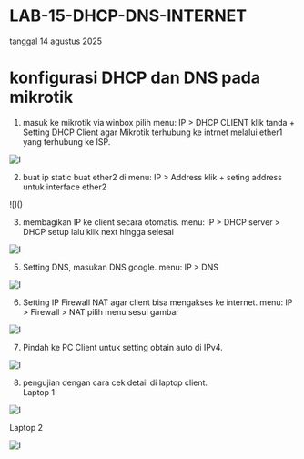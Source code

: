 # LAB-15-DHCP-DNS-INTERNET
tanggal 14 agustus 2025
# konfigurasi DHCP dan DNS pada mikrotik
1. masuk ke mikrotik via winbox pilih
   menu: IP > DHCP CLIENT
   klik tanda +
   Setting DHCP Client agar Mikrotik terhubung ke intrnet melalui ether1 yang terhubung ke ISP.

![I]()

2. buat ip static buat ether2 di
   menu: IP > Address
   klik +
   seting address untuk interface ether2

![I()

3. membagikan IP ke client secara otomatis.
   menu: IP > DHCP server > DHCP setup
   lalu klik next hingga selesai
   
![I]()

5. Setting DNS, masukan DNS google.
   menu: IP > DNS

![I]()

6. Setting IP Firewall NAT agar client bisa mengakses ke internet.
   menu: IP > Firewall > NAT
   pilih menu sesui gambar

![I]()

7. Pindah ke PC Client untuk setting  obtain auto di IPv4.

![I]()

8. pengujian dengan cara cek detail di laptop client.  
Laptop 1

![I]()

Laptop 2

![I]()


   
